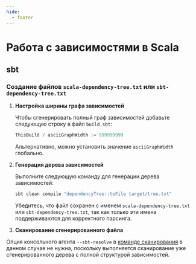 ```yaml
---
hide:
  - footer
---
```

# Работа с зависимостями в Scala

## sbt

### Создание файлов `scala-dependency-tree.txt` или `sbt-dependency-tree.txt`

1. **Настройка ширины графа зависимостей**

    Чтобы сгенерировать полный граф зависимостей добавьте следующую строку в файл `build.sbt`:

    ```scala
    ThisBuild / asciiGraphWidth := 999999999
    ```

    Альтернативно, можно установить значение `asciiGraphWidth` глобально.

2. **Генерация дерева зависимостей**

    Выполните следующую команду для генерации дерева зависимостей:

    ```bash
    sbt clean compile "dependencyTree::toFile target/tree.txt"
    ```

    Убедитесь, что файл сохранен с именем `scala-dependency-tree.txt` или `sbt-dependency-tree.txt`, так как только эти имена поддерживаются для корректного парсинга.

3. **Сканирование сгенерированного файла**

Опция консольного агента `--sbt-resolve` в [команде сканирования](/agent/scan) в данном случае не нужна, поскольку выполняется сканирование уже сгенерированного дерева с полной структурой зависимостей.
